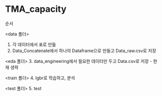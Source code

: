 # TMA_capacity

순서

<data 폴더>
1. 각 데이터에서 표로 만듦
2. Data_Concatenate에서 하나의 Dataframe으로 만들고 Data_raw.csv로 저장

<eda 폴더>
3. data_engineering에서 필요한 데이터만 두고 Data.csv로 저장 - 현재 생략

<train 폴더>
4. lgbr로 학습하고, 분석

<test 폴더>
5. test
